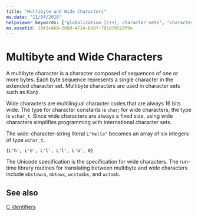 ```yaml
---
title: "Multibyte and Wide Characters"
ms.date: "11/04/2016"
helpviewer_keywords: ["globalization [C++], character sets", "character data types [C]", "Unicode [C++], wide character set", "types [C], character", "characters [C++], wide", "international applications [C++], character display", "multibyte characters [C++]", "wide characters [C++]", "characters [C++], codes", "character codes [C++], wide", "character codes [C++], multibyte"]
ms.assetid: 1943c469-200d-4724-b18f-781d70520f9e
---
```

# Multibyte and Wide Characters

A multibyte character is a character composed of sequences of one or more bytes. Each byte sequence represents a single character in the extended character set. Multibyte characters are used in character sets such as Kanji.

Wide characters are multilingual character codes that are always 16 bits wide. The type for character constants is `char`; for wide characters, the type is `wchar_t`. Since wide characters are always a fixed size, using wide characters simplifies programming with international character sets.

The wide-character-string literal `L"hello"` becomes an array of six integers of type `wchar_t`.

```
{L'h', L'e', L'l', L'l', L'o', 0}
```

The Unicode specification is the specification for wide characters. The run-time library routines for translating between multibyte and wide characters include `mbstowcs`, `mbtowc`, `wcstombs`, and `wctomb`.

## See also

[C Identifiers](../c-language/c-identifiers.md)
